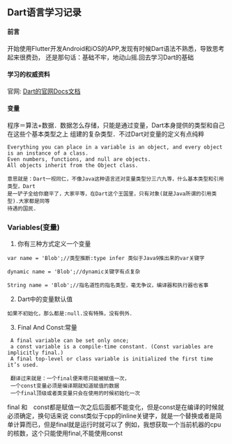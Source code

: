 ## Dart语言学习记录

#### 前言
开始使用Flutter开发Android和iOS的APP,发现有时候Dart语法不熟悉，导致思考起来很费劲，
还是那句话：基础不牢，地动山摇.回去学习Dart的基础
#### 学习的权威资料
官网: [Dart的官网Docs文档](https://dart.dev/guides)

#### 变量
程序＝算法+数据．数据怎么存储，只能是通过变量，Dart本身提供的类型和自己在这些个基本类型之上
组建的复杂类型．不过Dart对变量的定义有点纯粹
```
Everything you can place in a variable is an object, and every object is an instance of a class. 
Even numbers, functions, and null are objects. 
All objects inherit from the Object class.

意思就是：Dart一视同仁，不像Java这种语言还对变量类型分三六九等，什么基本类型和引用类型，Dart
是一铲子全给你磨平了，大家平等，在Dart这个王国里，只有对象(就是Java所谓的引用类型).大家都是同等
待遇的国民.
```
### Variables(变量)
1. 你有三种方式定义一个变量
```
var name = 'Blob';//类型推断:type infer 类似于Java9推出来的var关键字

dynamic name = 'Blob';//dynamic关键字有点复杂

String name = 'Blob';//指名道性的指名类型，毫无争议，编译器和执行器也省事
```

2. Dart中的变量默认值
```
如果不初始化，那么都是:null.没有特殊，没有例外．
```

3. Final And Const:常量
```
 A final variable can be set only once; 
 a const variable is a compile-time constant. (Const variables are implicitly final.) 
 A final top-level or class variable is initialized the first time it’s used.
 
 翻译过来就是：一个final便来嗯只能被赋值一次，
 一个const变量必须是编译期就知道赋值的数据
 一个final顶级或者类变量只会在使用的时候初始化一次
```

final 和　const都是赋值一次之后后面都不能变化，但是const是在编译的时候就必须确定，换句话来说
const类似于cpp的inline关键字，就是一个替换或者是简单计算而已，但是final就是运行时就可以了
例如，我想获取一个当前机器的cpu的核数，这个只能使用final,不能使用const